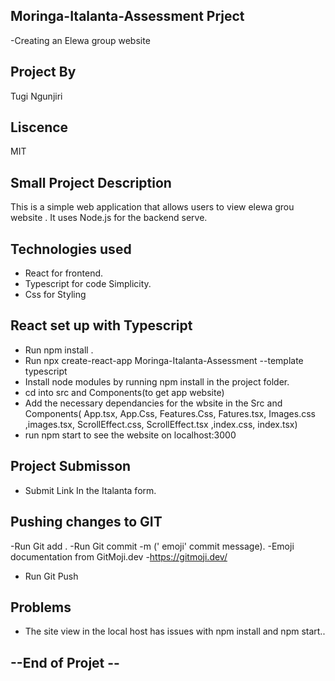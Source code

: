 ## Moringa-Italanta-Assessment Prject
-Creating an Elewa group website

## Project By
Tugi Ngunjiri

##  Liscence  
MIT 
 ## Small Project Description
This is a simple web application that allows users to  view elewa grou website . It uses Node.js for the backend serve.
## Technologies used
- React for frontend.
- Typescript for code Simplicity.
- Css for Styling

## React set up with Typescript
 - Run npm install .
 - Run  npx create-react-app Moringa-Italanta-Assessment --template typescript
 - Install node modules by running npm install in the project folder.
 - cd into src  and Components(to get app website)
 - Add the necessary dependancies for the wbsite in the Src and Components( App.tsx, App.Css, Features.Css, Fatures.tsx, Images.css ,images.tsx, ScrollEffect.css, ScrollEffect.tsx ,index.css, index.tsx)
 - run npm start to see the website on localhost:3000

 ## Project Submisson
- Submit Link In the Italanta form.

## Pushing changes to GIT
-Run Git add .
-Run Git commit -m (' emoji' commit message).
-Emoji documentation from GitMoji.dev
-https://gitmoji.dev/
- Run Git Push

## Problems
- The site view in the local host has issues with npm install and npm start..



## --End of Projet --
